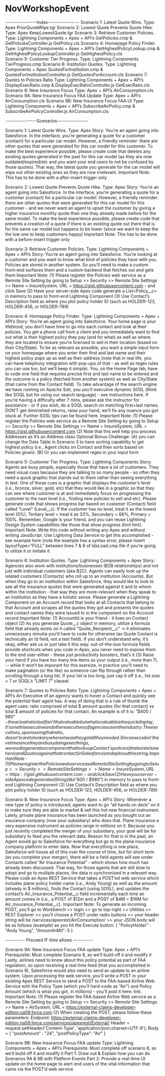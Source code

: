 # NovWorkshopEvent

----------------Index----------------
Scenario 1: Latest Quote Wins. Type: Apex
PriorQuoteWipe.tgr
Scenario 2: Lowest Quote Prevents Quote Hike. Type: Apex
KeepLowestQuote.tgr
Scenario 3: Retrieve Customer Policies. Type: Lightning Components + Apex + API’s
GetPolicies.cmp & GetPoliciesController.js
GetPolicy.cls
Scenario 4: Homepage Policy Finder. Type: Lightning Components + Apex + API’s
GetHighestPolicyLookup.cmp & GetHighestPolicyLookupController.js
GetHighestPolicy.cls  
Scenario 5: Customer Tier Progress. Type: Lightning Components
TierProgress.cmp
Scenario 6: Institution Quotes. Type: Lightning Components + Apex
QuotesForInstitution.cmp & QuotesForInstitutionController.js
GetQuotesForAccount.cls
Scenario 7: Quotes to Policies Ratio Type: Lightning Components + Apex + API’s
DisplayExecRatio.cmp & DisplayExecRatioController.js
GetExecRatio.cls
Scenario 8: New Insurance Focus Type: Apex + API’s
AirConsumption.cls
Scenario 9A: New Insurance Focus FAA Update Type: Apex + API’s
AirConsumption.cls
Scenario 9B: New Insurance Focus FAA UI Type: Lightning Components + Apex + API’s
SubscribeAirPolicy.cmp & SubscribeAirPolicyController.js
AirConsumption.cls

----------------Scenarios----------------

Scenario 1: Latest Quote Wins. Type: Apex
Story: You’re an agent going into Salesforce. In the interface, you’re generating a quote for a customer (contact) for a particular car model. However, a friendly reminder: there are other quotes that were generated for this car model for this customer. To make the best experience possible, please create code that deletes any existing quotes generated in the past for this car model (as they are now outdated/expired/etc and you want your end users to not be confused by those quotes). That way, the latest quote you generate for the car model will wipe out other existing ones as they are now irrelevant.
Important Note: This has to be done with a after-insert trigger only

Scenario 2: Lowest Quote Prevents Quote Hike. Type: Apex
Story: You’re an agent going into Salesforce. In the interface, you’re generating a quote for a customer (contact) for a particular car model. However, a friendly reminder: there are other quotes that were generated for this car model for this customer - and we never want an agent to upset the customer by giving a higher insurance monthly quote than one they already made before for the same model. To make the best experience possible, please create code that prevents a creation of a quote if there is an existing quote out there that is for the same car model but happens to be lower (since we want to keep the the low one to keep customers happy)
Important Note: This has to be done with a before-insert trigger only

Scenario 3: Retrieve Customer Policies. Type: Lightning Components + Apex + API’s
Story: You’re an agent going into Salesforce. You’re looking at a customer and you want to know what kind of policies they have with you. Policies are stored in another system. So you’ll need to make a custom front-end surfaces them and a custom backend that fetches out and gets them
Important Note: (1) Please register the Policies web service as a Remote Site Setting by going to Setup >> Security >> Remote Site Settings >> Name = InsureSystem, URL = https://gist.githubusercontent.com - and click Save (2) Have your server-side Apex code generate a List<Policy__c> in memory to pass to front-end Lightning Component (3) Use Contact’s Description field as where you plot policy holder ID (such as HOLDER-123, HOLDER-456, or HOLDER-789)

Scenario 4: Homepage Policy Finder. Type: Lightning Components + Apex + API’s
Story: You’re an agent going into Salesforce. Your home page is your lifeblood, you don’t have time to go into each contact and look at their policies. You get a phone call from a client and you immediately want to find out what is their highest policy they pay (and for what) as well as where they are located to ensure you’re licensed to sell in their location (based on their City/State). To be as relevant as possible, you want a simple input form on your homepage where you enter their first and last name and their highest policy pops up as well as their address (note that in real life, you can have telephony integration with pop-ups of that - as well as regex rules you can use too, but we’ll keep it simple). You, on the Home Page tab, have to code one field that requires precise first and last name to be entered and the outcome is a policy (fetched from another system) as well as City/State (that came from the Contact field). To take advantage of the search engine we have running on Apache Solr, you you’ll executive dynamic SOSL (think like SOQL but for using our search language) - see instructions here. If you’re having a difficulty after 7 mins, please ask the instructor for assistance - or if you wish, do a SOQL search on matching first+last names. DON’T get diminished returns, raise your hand, we’ll fix any nuance you got stuck at. Further SOSL tips can be found here.
Important Note: (1) Please register the Policies web service as a Remote Site Setting by going to Setup >> Security >> Remote Site Settings >> Name = InsureSystem, URL = https://gist.githubusercontent.com (2) Note that this well help you process Addresses as it’s an Address class
Optional Bonus Challenge: (A) you can change the Data Table in Scenario 3 to have sorting capability to get highest policy (i.e., Agent clicks on Contact and then sorts based on Policies given). (B) Or you can implement regex in your input form

Scenario 5: Customer Tier Progress. Type: Lightning Components
Story: Agents are busy people, especially those that have a lot of customers. They need visual cues because they are talking to so many people - so often they need a quick graphic that stands out to them rather than seeing everything in text. One of those cues is a graphic that displays the customer’s level (i.e., bronze, silver, gold, etc) that they would like in a graphic so that they can see where customer is at and immediately focus on progressing the customer to the next level (i.e., finding new policies to sell and etc). Please generate code that shows progress bar based on customer (Contact) field called “Level” (Level__c). If the customer has no level, treat it as the lowest level (0%), Tertiary level = treat it as 33%, Secondary = 66%, Primary = 100%. Remember, Google is your friend, and you can reuse Lightning Design System capabilities like those that show progress (hint hint). 
Important Note: Write this code without writing any Apex and without writing JavaScript. Use Lightning Data Service to get this accomplished - see example here (note the example has a syntax error, please insert layoutType="FULL" between lines 7 & 8 of ldsLoad.cmp file if you’re going to utilize it or imitate it.

Scenario 6: Institution Quotes. Type: Lightning Components + Apex
Story: Agencies also work with institutions/businesses (B2B relationships) and not just with individual customers (aka B2C). Agents can easily look up the related customers (Contacts) who roll up to an institution (Accounts). But when they go to an institution within Salesforce, they would like to look to see all the insurance quotes that were generated against it and to whom within the institution - that way they are more-relevant when they speak to an institution as they have a holistic sense. Please generate a Lightning Component on an Account record that looks at all Contacts that belong to that Account and scrapes all the quotes they got and presents the quotes and contact names they were issued to in the component on the Account record
Important Note: (1) AccountId is your friend - it lives on Contact object (2) As you generate Quote__c object in memory, utilize a formula field that already exists on it called “Quote_Recipient__c” → it eliminates unnecessary minutia you’d have to code for otherwise (as Quote Contact is technically an Id field, not a text field). If you don’t understand why, it’s okay, either ask us or just take it this way: out-of-the-box formula fields provide shortcuts when you code in Apex, you never need to expose them to the end user-either - these just productivity boosters, that’s it (3) Raise your hand if you have too many line items as your output (i.e., more than 7), -- while it won’t be imporant for this exersize, in practice you’ll need to make pagination (or the like) so someone can flip through rather than scrolling through a long list. If your list is too long, just cap it off (i.e., list.size < 7 or SOQL’s “LIMIT 7” clause)

Scenario 7: Quotes to Policies Ratio Type: Lightning Components + Apex + API’s
An Executive of an agency wants to hover a Contact and quickly see the potential their agent has. A way of doing that is a rule of thumb the agent uses: ratio comprised of total $ amount quotes (for that contact) vs total $ amount of policies for that contact. An example is of it is: “$400 / $980” - the actual ratio itself isn’t that valuable but what is valuable is the quick display, it’s one this executive and other executives of agencies use in the industry. The executives, upon seeing that ratio, doesn’t care to look anywhere else as they got all they needed. Since execs don’t have time since they are busy doing exec things, we need to generate a component that looks up Contact’s policies (that exist elsewhere) and Quotes against that contact (in Salesforce) and spits out this string.
Important Note: (1) Please register the Policies web service as a Remote Site Setting by going to Setup >> Security >> Remote Site Settings >> Name = InsureSystem, URL = https://gist.githubusercontent.com - and click Save (2) Have your server-side Apex code generate a String (like “$400 / $980”) in memory to pass to front-end Lightning Component (3) Use Contact’s Description field as where you plot policy holder ID (such as HOLDER-123, HOLDER-456, or HOLDER-789)

Scenario 8: New Insurance Focus Type: Apex + API’s
Story: Whenever a new type of policy is introduced, agents want to go “all hands on deck” on it to make sure they are able to market & sell this hot new financial instrument. Lately, private plane insurance has been launched as you bought out an insurance company (now your subsidiary) who does that. Plane insurance a very expensive instrument as policies range in millions on it. Because you just recently completed the merger of your subsidiary, your goal will be for subsidiary to feed you the relevant data. Reason for that is in the past, an Agent would go to Salesforce for everything but go to the plane insurance company platform to enter data. Now that everything is one place, Salesforce will house all of this over the course of time, but for short term (as you complete your merger), there will be a field agents will see under Contacts called “Air Insurance Potential” - which shows how much has already been discussed. That way, for those agents that are still slow to adopt and go to multiple places, the data is synchronized in a relevant way. Please code an Apex REST Service that takes a POST’ed web service which includes plane policy holder name (i.e., Andy Young) as well as the amount (already in $ millions), finds the Contact (using SOSL), and updates the contact’s Air_Insurance_Potential__c field incrementally each time an amount comes in (i.e., a POST of $12m and a POST of $4M = $16M for Air_Insurance_Potential__c). 
Important Note: To generate an incoming POST, you’ll go to Workbench >> login >> go to top-right >> Utilities >> REST Explorer >> you’ll choose a POST under radio buttons >> your header string will be /services/apexrest/AirConsumption/ >> your JSON body will be as follows (example) as you hit the Execute button:
{
  "PolicyHolder" : "Andy Young",
  "AmountInMil": 5
}

---------- Proceed IF time allows ----------

Scenario 9A: New Insurance Focus FAA update Type: Apex + API’s
Prerequisite: Must complete Scenario 8, as we’ll build off it and modify it
Lastly, airlines need to know about this policy potential as part of FAA regulation, so upon receiving a real time feed (that you accomplished in Scenario 9), Salesforce would also need to send an update to an airline system. Upon processing the web service, you’ll write a POST in your existing Apex REST Service to send a POST to the FAA-based Airline Web Service with the Policy Type (which you’ll hard-code as “Air”) and Policy Amount (which is what you got, in millions) - you’ll post it here: link.
Important Note: (1) Please register the FAA-based Airline Web service as a Remote Site Setting by going to Setup >> Security >> Remote Site Settings >> Name = AirSystem, URL = https://external-claims-developer-edition.na59.force.com (2) When creating the POST, please follow these parameters:
Endpoint: https://external-claims-developer-edition.na59.force.com/services/apexrest/External/
Header = request.setHeader('Content-Type', 'application/json;charset=UTF-8');
Body = 
{
  "postAmount" : "24",
  "postPolicyType": "Air"
}


Scenario 9B: New Insurance Focus FAA update Type: Lightning Components + Apex + API’s
Prerequisite: Must complete off scenario 8, as we’ll build off it and modify it
Part 1: Draw out & Explain how you can do Scenarios 9A & 9B with Platform Events
Part 2: Provide a real-time UI update on the home page to alert end users of the vital information that came via the POST’d web service

